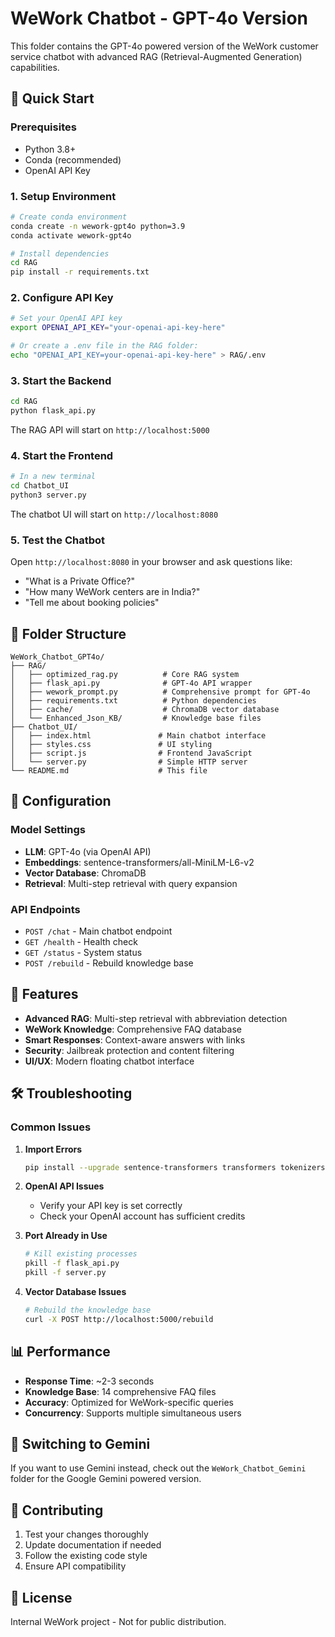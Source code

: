 # WeWork Chatbot - GPT-4o Version

This folder contains the GPT-4o powered version of the WeWork customer service chatbot with advanced RAG (Retrieval-Augmented Generation) capabilities.

## 🚀 Quick Start

### Prerequisites
- Python 3.8+
- Conda (recommended)
- OpenAI API Key

### 1. Setup Environment
```bash
# Create conda environment
conda create -n wework-gpt4o python=3.9
conda activate wework-gpt4o

# Install dependencies
cd RAG
pip install -r requirements.txt
```

### 2. Configure API Key
```bash
# Set your OpenAI API key
export OPENAI_API_KEY="your-openai-api-key-here"

# Or create a .env file in the RAG folder:
echo "OPENAI_API_KEY=your-openai-api-key-here" > RAG/.env
```

### 3. Start the Backend
```bash
cd RAG
python flask_api.py
```
The RAG API will start on `http://localhost:5000`

### 4. Start the Frontend
```bash
# In a new terminal
cd Chatbot_UI
python3 server.py
```
The chatbot UI will start on `http://localhost:8080`

### 5. Test the Chatbot
Open `http://localhost:8080` in your browser and ask questions like:
- "What is a Private Office?"
- "How many WeWork centers are in India?"
- "Tell me about booking policies"

## 📁 Folder Structure

```
WeWork_Chatbot_GPT4o/
├── RAG/
│   ├── optimized_rag.py          # Core RAG system
│   ├── flask_api.py              # GPT-4o API wrapper
│   ├── wework_prompt.py          # Comprehensive prompt for GPT-4o
│   ├── requirements.txt          # Python dependencies
│   ├── cache/                    # ChromaDB vector database
│   └── Enhanced_Json_KB/         # Knowledge base files
├── Chatbot_UI/
│   ├── index.html               # Main chatbot interface
│   ├── styles.css               # UI styling
│   ├── script.js                # Frontend JavaScript
│   └── server.py                # Simple HTTP server
└── README.md                    # This file
```

## 🔧 Configuration

### Model Settings
- **LLM**: GPT-4o (via OpenAI API)
- **Embeddings**: sentence-transformers/all-MiniLM-L6-v2
- **Vector Database**: ChromaDB
- **Retrieval**: Multi-step retrieval with query expansion

### API Endpoints
- `POST /chat` - Main chatbot endpoint
- `GET /health` - Health check
- `GET /status` - System status
- `POST /rebuild` - Rebuild knowledge base

## 🎯 Features

- **Advanced RAG**: Multi-step retrieval with abbreviation detection
- **WeWork Knowledge**: Comprehensive FAQ database
- **Smart Responses**: Context-aware answers with links
- **Security**: Jailbreak protection and content filtering
- **UI/UX**: Modern floating chatbot interface

## 🛠 Troubleshooting

### Common Issues

1. **Import Errors**
   ```bash
   pip install --upgrade sentence-transformers transformers tokenizers
   ```

2. **OpenAI API Issues**
   - Verify your API key is set correctly
   - Check your OpenAI account has sufficient credits

3. **Port Already in Use**
   ```bash
   # Kill existing processes
   pkill -f flask_api.py
   pkill -f server.py
   ```

4. **Vector Database Issues**
   ```bash
   # Rebuild the knowledge base
   curl -X POST http://localhost:5000/rebuild
   ```

## 📊 Performance

- **Response Time**: ~2-3 seconds
- **Knowledge Base**: 14 comprehensive FAQ files
- **Accuracy**: Optimized for WeWork-specific queries
- **Concurrency**: Supports multiple simultaneous users

## 🔄 Switching to Gemini

If you want to use Gemini instead, check out the `WeWork_Chatbot_Gemini` folder for the Google Gemini powered version.

## 🤝 Contributing

1. Test your changes thoroughly
2. Update documentation if needed
3. Follow the existing code style
4. Ensure API compatibility

## 📝 License

Internal WeWork project - Not for public distribution.
